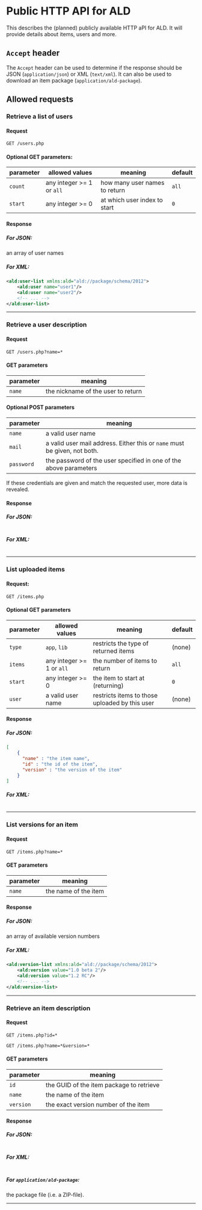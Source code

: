 # Public HTTP API for ALD
This describes the (planned) publicly available HTTP aPI for ALD. It will provide details about items, users and more.

## `Accept` header
The `Accept` header can be used to determine if the response should be JSON (`application/json`) or XML (`text/xml`).
It can also be used to download an item package (`application/ald-package`).

## Allowed requests
### Retrieve a list of users
#### Request
`GET /users.php`

#### Optional GET parameters:

parameter   | allowed values              | meaning                       | default
------------|-----------------------------|-------------------------------|---------
`count`     | any integer >= 1 or `all`   | how many user names to return | `all`
`start`     | any integer >= 0            | at which user index to start  | `0`

#### Response
##### For JSON:
an array of user names

##### For XML:
```xml
<ald:user-list xmlns:ald="ald://package/schema/2012">
    <ald:user name="user1"/>
    <ald:user name="user2"/>
    <!-- ... -->
</ald:user-list>
```
***

### Retrieve a user description
#### Request
`GET /users.php?name=*`

#### GET parameters

parameter | meaning
----------|------------------------------------
`name`    | the nickname of the user to return

#### Optional POST parameters

parameter | meaning
----------|--------------------------------------------------------------
`name`    | a valid user name
`mail`    | a valid user mail address. Either this or `name` must be given, not both.
`password`| the password of the user specified in one of the above parameters

If these credentials are given and match  the requested user, more data is revealed.

#### Response
##### For JSON:
```json

```

##### For XML:
```xml

```
***

### List uploaded items
#### Request:

`GET /items.php`

#### Optional GET parameters
parameter | allowed values           | meaning                                        | default
----------|--------------------------|------------------------------------------------|----------------
`type`    | `app`, `lib`             | restricts the type of returned items           | (none)
`items`   | any integer >= 1 or `all`| the number of items to return                  | `all`
`start`   | any integer >= 0         | the item to start at (returning)               | `0`
`user`    | a valid user name        | restricts items to those uploaded by this user | (none)

#### Response
##### For JSON:
```json
[
    {
      "name" : "the item name",
      "id" : "the id of the item",
      "version" : "the version of the item"
    }
]
```

##### For XML:
```xml

```
***

### List versions for an item
#### Request
`GET /items.php?name=*`

#### GET parameters
parameter | meaning
----------|------------------------
`name`    | the name of the item

#### Response
##### For JSON:
an array of available version numbers

##### For XML:
```xml
<ald:version-list xmlns:ald="ald://package/schema/2012">
    <ald:version value="1.0 beta 2"/>
    <ald:version value="1.2 RC"/>
    <!-- ... -->
</ald:version-list>
```
***

### Retrieve an item description
#### Request
`GET /items.php?id=*`

`GET /items.php?name=*&version=*`

#### GET parameters
parameter | meaning
----------|-----------------------------------------
`id`      | the GUID of the item package to retrieve
`name`    | the name of the item
`version` | the exact version number of the item

#### Response
##### For JSON:
```json

```

##### For XML:
```xml

```

##### For `application/ald-package`:
the package file (i.e. a ZIP-file).
***